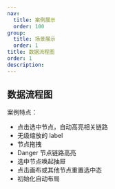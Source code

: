 ```yaml
---
nav:
  title: 案例展示
  order: 100
group:
  title: 场景展示
  order: 1
title: 数据流程图
order: 1
description:
---
```


## 数据流程图

案例特点：

- 点击选中节点，自动高亮相关链路
- 无级缩放的 label
- 节点拖拽
- Danger 节点链路高亮
- 选中节点唤起抽屉
- 点击画布或其他节点重置选中态
- 初始化自动布局

<code src='./demos/dataflow/index.tsx'></code>
